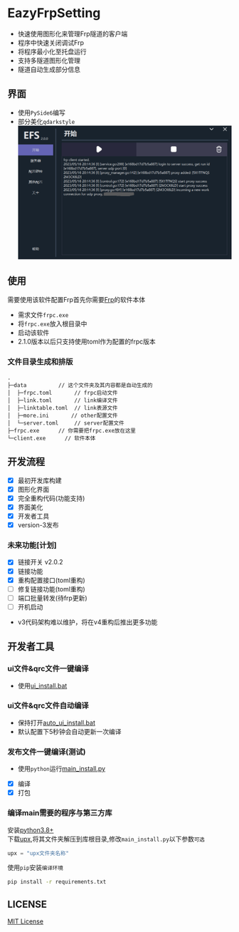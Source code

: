 # EazyFrpSetting
- 快速使用图形化来管理Frp隧道的客户端  
- 程序中快速关闭调试Frp
- 将程序最小化至托盘运行
- 支持多隧道图形化管理
- 隧道自动生成部分信息
## 界面
- 使用`PySide6`编写
- 部分美化`qdarkstyle`  
![Example Image](https://raw.githubusercontent.com/LyceenAiro/EazyFrpSetting/doc/v3_file/show_file/2.png)
## 使用
需要使用该软件配置Frp首先你需要[Frp](https://github.com/fatedier/frp)的软件本体  
- 需求文件`frpc.exe`  
- 将`frpc.exe`放入根目录中
- 启动该软件
- 2.1.0版本以后只支持使用toml作为配置的frpc版本
### 文件目录生成和排版
```
.
├─data          // 这个文件夹及其内容都是自动生成的
│  ├─frpc.toml       // frpc启动文件
│  ├─link.toml       // link编译文件
│  ├─linktable.toml  // link表源文件
│  ├─more.ini       // other配置文件
│  └─server.toml     // server配置文件
├─frpc.exe      // 你需要把frpc.exe放在这里
└─client.exe      // 软件本体
```
## 开发流程
- [x] 最初开发库构建
- [x] 图形化界面
- [x] 完全重构代码(功能支持)
- [x] 界面美化
- [x] 开发者工具
- [x] version-3发布
### 未来功能[计划]
- [x] 链接开关 v2.0.2
- [x] 链接功能
- [x] 重构配置接口(toml重构)
- [ ] 修复链接功能(toml重构)
- [ ] 端口批量转发(待frp更新)
- [ ] 开机启动
- v3代码架构难以维护，将在v4重构后推出更多功能
## 开发者工具
### ui文件&qrc文件一键编译
- 使用[ui_install.bat](./ui_install.bat)
### ui文件&qrc文件自动编译
- 保持打开[auto_ui_install.bat](./auto_ui_install.bat)  
- 默认配置下5秒钟会自动更新一次编译
### 发布文件一键编译(测试)
- 使用`python`运行[main_install.py](./main_install.py)
- [x] 编译
- [x] 打包
### 编译main需要的程序与第三方库
安装[python3.8+](https://www.python.org/)  
下载[upx](https://github.com/upx/upx),将其文件夹解压到库根目录,修改`main_install.py`以下参数`可选`
``` python
upx = "upx文件夹名称"
```
使用`pip`安装`编译环境`
``` cmd
pip install -r requirements.txt
```
## LICENSE
[MIT License](./LICENSE)